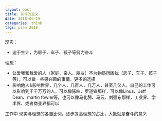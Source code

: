 ```yaml
---
layout: post
title: 奋斗的意义
date: 2018-06-19
categories: think
tags: plan 2018
---
```





现实：

* 迫于生计，为房子、车子、孩子等努力奋斗

理想：

* 让爱我和我爱的人（家庭、亲人、朋友）不为物质所困扰（房子、车子、孩子等），可以做一些感兴趣的事情，更多的选择
* 影响他人&影响世界，几个人，几百人，几万人，甚至几亿人，自己的工作可以影响到千千万万的人，可以像陈皓、罗道锋那样，可以像Linus、Jeff Dean、martin fowler等，也可以像马化腾、马云、刘强东那样，工业界、学术界、或者商业界都可以

工作中 现实与理想的各自比例，逐步提高理想的占比，大抵就是奋斗的意义
